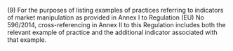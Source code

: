 (9) For the purposes of listing examples of practices referring to indicators of market manipulation as provided in Annex I to Regulation (EU) No 596/2014, cross-referencing in Annex II to this Regulation includes both the relevant example of practice and the additional indicator associated with that example.